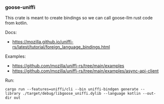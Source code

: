 ### goose-uniffi 

This crate is meant to create bindings so we can call goose-llm rust code from kotlin.

Docs:
- https://mozilla.github.io/uniffi-rs/latest/tutorial/foreign_language_bindings.html

Examples:
- https://github.com/mozilla/uniffi-rs/tree/main/examples
- https://github.com/mozilla/uniffi-rs/tree/main/examples/async-api-client


Run:
```
cargo run --features=uniffi/cli --bin uniffi-bindgen generate --library ./target/debug/libgoose_uniffi.dylib --language kotlin --out-dir out
```

